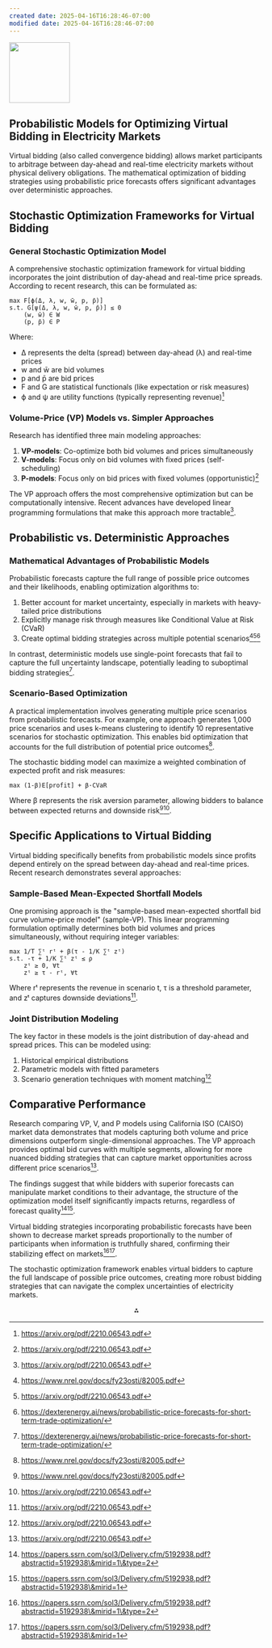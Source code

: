 ```yaml
---
created date: 2025-04-16T16:28:46-07:00
modified date: 2025-04-16T16:28:46-07:00
---
```

<img src="https://r2cdn.perplexity.ai/pplx-full-logo-primary-dark%402x.png" class="logo" width="120"/>

## Probabilistic Models for Optimizing Virtual Bidding in Electricity Markets

Virtual bidding (also called convergence bidding) allows market participants to arbitrage between day-ahead and real-time electricity markets without physical delivery obligations. The mathematical optimization of bidding strategies using probabilistic price forecasts offers significant advantages over deterministic approaches.

## Stochastic Optimization Frameworks for Virtual Bidding

### General Stochastic Optimization Model

A comprehensive stochastic optimization framework for virtual bidding incorporates the joint distribution of day-ahead and real-time price spreads. According to recent research, this can be formulated as:

```
max F[ϕ(Δ, λ, w, w̄, p, p̄)]
s.t. G[ψ(Δ, λ, w, w̄, p, p̄)] ≤ 0
    (w, w̄) ∈ W
    (p, p̄) ∈ P
```

Where:

- Δ represents the delta (spread) between day-ahead (λ) and real-time prices
- w and w̄ are bid volumes
- p and p̄ are bid prices
- F and G are statistical functionals (like expectation or risk measures)
- ϕ and ψ are utility functions (typically representing revenue)[^2]


### Volume-Price (VP) Models vs. Simpler Approaches

Research has identified three main modeling approaches:

1. **VP-models**: Co-optimize both bid volumes and prices simultaneously
2. **V-models**: Focus only on bid volumes with fixed prices (self-scheduling)
3. **P-models**: Focus only on bid prices with fixed volumes (opportunistic)[^2]

The VP approach offers the most comprehensive optimization but can be computationally intensive. Recent advances have developed linear programming formulations that make this approach more tractable[^2].

## Probabilistic vs. Deterministic Approaches

### Mathematical Advantages of Probabilistic Models

Probabilistic forecasts capture the full range of possible price outcomes and their likelihoods, enabling optimization algorithms to:

1. Better account for market uncertainty, especially in markets with heavy-tailed price distributions
2. Explicitly manage risk through measures like Conditional Value at Risk (CVaR)
3. Create optimal bidding strategies across multiple potential scenarios[^1][^2][^5]

In contrast, deterministic models use single-point forecasts that fail to capture the full uncertainty landscape, potentially leading to suboptimal bidding strategies[^5].

### Scenario-Based Optimization

A practical implementation involves generating multiple price scenarios from probabilistic forecasts. For example, one approach generates 1,000 price scenarios and uses k-means clustering to identify 10 representative scenarios for stochastic optimization. This enables bid optimization that accounts for the full distribution of potential price outcomes[^1].

The stochastic bidding model can maximize a weighted combination of expected profit and risk measures:

```
max (1-β)E[profit] + β·CVaR
```

Where β represents the risk aversion parameter, allowing bidders to balance between expected returns and downside risk[^1][^2].

## Specific Applications to Virtual Bidding

Virtual bidding specifically benefits from probabilistic models since profits depend entirely on the spread between day-ahead and real-time prices. Recent research demonstrates several approaches:

### Sample-Based Mean-Expected Shortfall Models

One promising approach is the "sample-based mean-expected shortfall bid curve volume-price model" (sample-VP). This linear programming formulation optimally determines both bid volumes and prices simultaneously, without requiring integer variables:

```
max 1/T ∑ᵗ rᵗ + β(τ - 1/K ∑ᵗ zᵗ)
s.t. -τ + 1/K ∑ᵗ zᵗ ≤ ρ
    zᵗ ≥ 0, ∀t
    zᵗ ≥ τ - rᵗ, ∀t
```

Where rᵗ represents the revenue in scenario t, τ is a threshold parameter, and zᵗ captures downside deviations[^2].

### Joint Distribution Modeling

The key factor in these models is the joint distribution of day-ahead and spread prices. This can be modeled using:

1. Historical empirical distributions
2. Parametric models with fitted parameters
3. Scenario generation techniques with moment matching[^2]

## Comparative Performance

Research comparing VP, V, and P models using California ISO (CAISO) market data demonstrates that models capturing both volume and price dimensions outperform single-dimensional approaches. The VP approach provides optimal bid curves with multiple segments, allowing for more nuanced bidding strategies that can capture market opportunities across different price scenarios[^2].

The findings suggest that while bidders with superior forecasts can manipulate market conditions to their advantage, the structure of the optimization model itself significantly impacts returns, regardless of forecast quality[^3][^4].

Virtual bidding strategies incorporating probabilistic forecasts have been shown to decrease market spreads proportionally to the number of participants when information is truthfully shared, confirming their stabilizing effect on markets[^3][^4].

The stochastic optimization framework enables virtual bidders to capture the full landscape of possible price outcomes, creating more robust bidding strategies that can navigate the complex uncertainties of electricity markets.

<div style="text-align: center">⁂</div>

[^1]: https://www.nrel.gov/docs/fy23osti/82005.pdf

[^2]: https://arxiv.org/pdf/2210.06543.pdf

[^3]: https://papers.ssrn.com/sol3/Delivery.cfm/5192938.pdf?abstractid=5192938\&mirid=1\&type=2

[^4]: https://papers.ssrn.com/sol3/Delivery.cfm/5192938.pdf?abstractid=5192938\&mirid=1

[^5]: https://dexterenergy.ai/news/probabilistic-price-forecasts-for-short-term-trade-optimization/

[^6]: https://pubsonline.informs.org/doi/10.1287/msom.2021.0555

[^7]: https://www.sciencedirect.com/science/article/abs/pii/S0040162524006449

[^8]: https://www.sciencedirect.com/science/article/pii/S0960148124016859

[^9]: https://www.raaey.gr/energeia/wp-content/uploads/2021/05/Report-II-ProbabilisticDimensioning-final.pdf

[^10]: https://www.osti.gov/servlets/purl/1782068

[^11]: https://www.sciencedirect.com/science/article/pii/S0306261923002118

[^12]: https://www.mdpi.com/1996-1073/12/4/631

[^13]: https://journals.sagepub.com/doi/10.5547/01956574.45.3.shir

[^14]: https://arxiv.org/pdf/2407.07795.pdf

[^15]: https://www.sciencedirect.com/science/article/abs/pii/S0140988319300301

[^16]: https://agupubs.onlinelibrary.wiley.com/doi/full/10.1029/2024WR037115

[^17]: https://www.osti.gov/servlets/purl/1848714

[^18]: https://dowlinglab.nd.edu/assets/447119/2020_making_money_in_energy_markets.pdf

[^19]: https://www.imse.iastate.edu/files/2016/01/Guo-and-MacKenzie-Optimal-Bidding-Strategy-for-GENCO-with-Green-Power-in-Day-ahead-Electricity-Market-working-paper.pdf

[^20]: https://orbit.dtu.dk/files/122899287/prob_elmarkets.pdf

[^21]: https://www.epocbelgium.be/sites/epoc/files/Paper UMons markets publication.pdf

